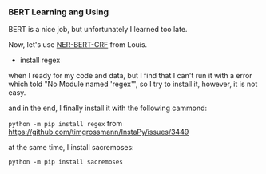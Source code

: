 ### BERT Learning ang Using

BERT is a nice job, but unfortunately I learned too late.

Now, let's use [NER-BERT-CRF](https://github.com/Louis-udm/NER-BERT-CRF) from Louis.

- install regex

when I ready for my code and data, but I find that I can't run it with a error which told "No Module named 'regex'", so I try to install it, however, it is not easy.

and in the end, I finally install it with the following cammond:

`python -m pip install regex` from https://github.com/timgrossmann/InstaPy/issues/3449

at the same time, I install sacremoses:

`python -m pip install sacremoses`
